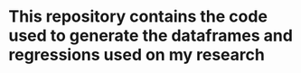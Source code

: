# This repository contains the code used to generate the dataframes and regressions used on my research
